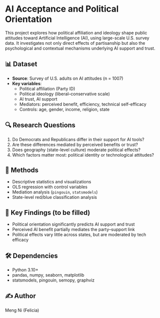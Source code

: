 # AI Acceptance and Political Orientation

This project explores how political affiliation and ideology shape public attitudes toward Artificial Intelligence (AI), using large-scale U.S. survey data. It investigates not only direct effects of partisanship but also the psychological and contextual mechanisms underlying AI support and trust.

## 📊 Dataset

- **Source**: Survey of U.S. adults on AI attitudes (n = 1007)
- **Key variables**:
  - Political affiliation (Party ID)
  - Political ideology (liberal–conservative scale)
  - AI trust, AI support
  - Mediators: perceived benefit, efficiency, technical self-efficacy
  - Controls: age, gender, income, religion, state

## 🔍 Research Questions

1. Do Democrats and Republicans differ in their support for AI tools?
2. Are these differences mediated by perceived benefits or trust?
3. Does geography (state-level culture) moderate political effects?
4. Which factors matter most: political identity or technological attitudes?

## 🧪 Methods

- Descriptive statistics and visualizations
- OLS regression with control variables
- Mediation analysis (`pingouin`, `statsmodels`)
- State-level red/blue classification analysis

## 🧠 Key Findings (to be filled)

- Political orientation significantly predicts AI support and trust
- Perceived AI benefit partially mediates the party–support link
- Political effects vary little across states, but are moderated by tech efficacy

## 🛠️ Dependencies

- Python 3.10+
- pandas, numpy, seaborn, matplotlib
- statsmodels, pingouin, semopy, graphviz

## ✍️ Author

Meng Ni (Felicia)